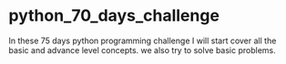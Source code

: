 # python_70_days_challenge
In these 75 days python programming challenge I will start cover all the basic and advance level concepts. we also try to solve basic problems.
